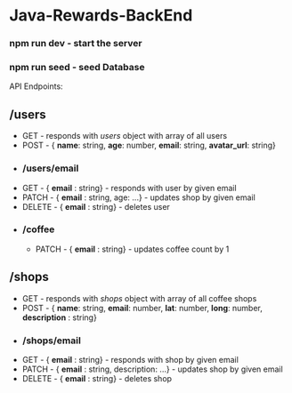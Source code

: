 # Java-Rewards-BackEnd

### npm run dev - start the server
### npm run seed - seed Database



API Endpoints:

## /users
- GET - responds with *users* object with array of all users
- POST - { **name**: string, **age**: number, **email**: string, **avatar_url**: string}
- ### /users/email
- GET - { **email** : string} - responds with user by given email
- PATCH - { **email** : string, age: ...} - updates shop by given email
- DELETE - { **email** : string} - deletes user
- ### /coffee
    - PATCH - { **email** : string} - updates coffee count by 1
## /shops
- GET - responds with *shops* object with array of all coffee shops
- POST - { **name**: string, **email**: number, **lat**: number, **long**: number, **description** : string}
- ### /shops/email
- GET - { **email** : string} - responds with shop by given email
- PATCH - { **email** : string, description: ...} - updates shop by given email
- DELETE - { **email** : string} - deletes shop